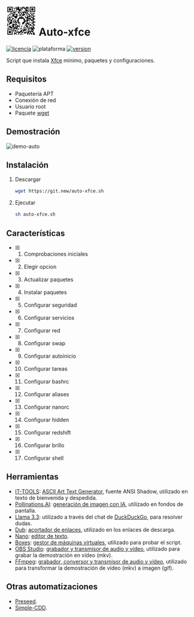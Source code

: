 # [<img alt="qr-code" src=".github/img/qr-code.png" width="80" height="80">](https://github.com/AlexGracia/Auto-xfce) Auto-xfce
[![licencia](https://img.shields.io/github/license/AlexGracia/Auto-xfce?label=licencia&logo=opensourceinitiative&logoColor=orange&style=flat-square)](LICENSE.md)
![plataforma](https://img.shields.io/badge/plataforma-linux-%23FCC624?style=flat-square&logo=linux)
[![version](https://img.shields.io/github/v/tag/AlexGracia/Auto-xfce?style=flat-square&label=version&color=blue)](https://github.com/AlexGracia/Auto-xfce/tags)

Script que instala [Xfce](https://www.xfce.org/) mínimo, paquetes y configuraciones.

## Requisitos
- Paquetería APT
- Conexión de red
- Usuario root
- Paquete [wget](https://www.gnu.org/software/wget/)

## Demostración
![demo-auto](.github/img/demo-auto.gif)

## Instalación
1. Descargar
    ```sh
    wget https://git.new/auto-xfce.sh
    ```
1. Ejecutar
    ```sh
    sh auto-xfce.sh
    ```

## Características
- [x] 1. Comprobaciones iniciales
- [x] 2. Elegir opcion
- [x] 3. Actualizar paquetes
- [x] 4. Instalar paquetes
- [x] 5. Configurar seguridad
- [x] 6. Configurar servicios
- [x] 7. Configurar red
- [x] 8. Configurar swap
- [x] 9. Configurar autoinicio
- [x] 10. Configurar tareas
- [x] 11. Configurar bashrc
- [x] 12. Configurar aliases
- [x] 13. Configurar nanorc
- [x] 14. Configurar hidden
- [x] 15. Configurar redshift
- [x] 16. Configurar brillo
- [x] 17. Configurar shell

## Herramientas
- [IT-TOOLS](https://github.com/CorentinTh/it-tools): [ASCII Art Text Generator](https://it-tools.tech/ascii-text-drawer), fuente ANSI Shadow, utilizado en texto de bienvenida y despedida.
- [Pollinations.AI](https://github.com/pollinations/pollinations): [generación de imagen con IA](https://pollinations.ai/), utilizado en fondos de pantalla.
- [Llama 3.3](https://github.com/meta-llama/llama3): utilizado a través del chat de [DuckDuckGo](https://Duck.ai), para resolver dudas.
- [Dub](https://github.com/dubinc/dub): [acortador de enlaces](https://dub.co/), utilizado en los enlaces de descarga.
- [Nano](https://www.nano-editor.org/git.php): [editor de texto](https://www.nano-editor.org/docs.php).
- [Boxes](https://gitlab.gnome.org/gnome/gnome-boxes): [gestor de máquinas virtuales](https://apps.gnome.org/es/Boxes/), utilizado para probar el script.
- [OBS Studio](https://github.com/obsproject/obs-studio): [grabador y transmisor de audio y vídeo](https://obsproject.com), utilizado para grabar la demostración en vídeo (mkv).
- [FFmpeg](https://git.ffmpeg.org/ffmpeg): [grabador, conversor y transmisor de audio y vídeo](https://ffmpeg.org/), utilizado para transformar la demostración de vídeo (mkv) a imagen (gif).

## Otras automatizaciones
- [Preseed](https://wiki.debian.org/DebianInstaller/Preseed).
- [Simple-CDD](https://wiki.debian.org/Simple-CDD).
